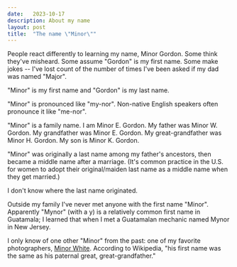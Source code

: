 ```yaml
---
date:   2023-10-17
description: About my name
layout: post
title:  "The name \"Minor\""
---
```


People react differently to learning my name, Minor Gordon. Some think they've misheard. Some assume "Gordon" is my first name. Some make jokes -- I've lost count of the number of times I've been asked if my dad was named "Major".

"Minor" is my first name and "Gordon" is my last name.

"Minor" is pronounced like "my-nor". Non-native English speakers often pronounce it like "me-nor".

"Minor" is a family name. I am Minor E. Gordon. My father was Minor W. Gordon. My grandfather was Minor E. Gordon. My great-grandfather was Minor H. Gordon. My son is Minor K. Gordon.

"Minor" was originally a last name among my father's ancestors, then became a middle name after a marriage. (It's common practice in the U.S. for women to adopt their original/maiden last name as a middle name when they get married.)

I don't know where the last name originated.

Outside my family I've never met anyone with the first name "Minor". Apparently "Mynor" (with a y) is a relatively common first name in Guatamala; I learned that when I met a Guatamalan mechanic named Mynor in New Jersey.

I only know of one other "Minor" from the past: one of my favorite photographers, [Minor White](https://en.wikipedia.org/wiki/Minor_White). According to Wikipedia, "his first name was the same as his paternal great, great-grandfather."
